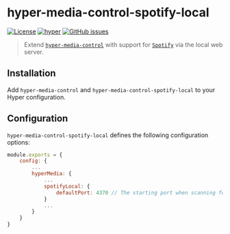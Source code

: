 # hyper-media-control-spotify-local

[![License](https://img.shields.io/github/license/OrionNebula/hyper-media-control-spotify-local.svg)](LICENSE)
[![hyper](https://img.shields.io/badge/Hyper-v2.0.0-brightgreen.svg)](https://github.com/zeit/hyper/releases/tag/2.0.0)
[![GitHub issues](https://img.shields.io/github/issues/OrionNebula/hyper-media-control-spotify-local.svg)](https://github.com/OrionNebula/hyper-media-control-spotify-local/issues)

> Extend [`hyper-media-control`](https://github.com/OrionNebula/hyper-media-control) with support for [`Spotify`](https://www.spotify.com/) via the local web server.

## Installation

Add `hyper-media-control` and `hyper-media-control-spotify-local` to your Hyper configuration.

## Configuration

`hyper-media-control-spotify-local` defines the following configuration options:

```js
module.exports = {
    config: {
        ...
        hyperMedia: {
            ...
            spotifyLocal: {
                defaultPort: 4370 // The starting port when scanning for the local Spotify server. Only change this if you know what you're doing.
            }
            ...
        }
    }
}
```
